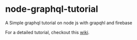 # node-graphql-tutorial
A Simple graphql tutorial on node js with grapqhl and firebase

For a detailed tutorial, checkout this [wiki](https://github.com/mtotodev05/node-graphql-tutorial/wiki/Node-Grapqhl-Api-Tutorial).

